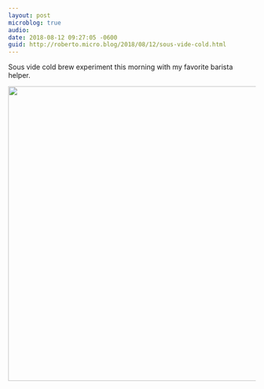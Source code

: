 ```yaml
---
layout: post
microblog: true
audio: 
date: 2018-08-12 09:27:05 -0600
guid: http://roberto.micro.blog/2018/08/12/sous-vide-cold.html
---
```

Sous vide cold brew experiment this morning with my favorite barista helper. 

<img src="http://roberto.mateu.me/uploads/2018/91c91a9cd8.jpg" width="600" height="600" />

